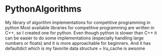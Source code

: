 # PythonAlgorithms
My library of algorithm implementations for competitive programming in python
Most available libraries for competitive programming are written in C++, so I created one for python. Even though python is slower than C++ it can be easier to do some implementations (especially handling large numbers or floats) and it is more approachable for beginners. And it has defaultdict which is my favorite data structure + lru_cache is awsome

